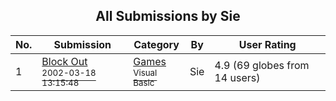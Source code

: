 ﻿<div align="center">

## All Submissions by Sie

</div>

No.  | Submission | Category | By   | User Rating
---- | ---------- | -------- | ---- | -----------
1 | [Block Out<br /><sup>2002-03-18 13:15:48</sup>](https://github.com/Planet-Source-Code/sie-block-out__1-32783) | [Games<br /><sup>Visual Basic</sup>](../ByCategory/games__1-38.md) | Sie | 4.9 (69 globes from 14 users)

